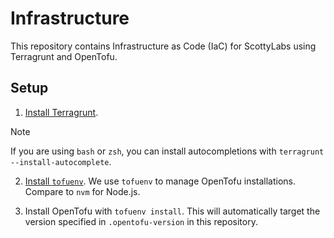 # Infrastructure

This repository contains Infrastructure as Code (IaC) for ScottyLabs using Terragrunt and OpenTofu.

## Setup

1. [Install Terragrunt](https://terragrunt.gruntwork.io/docs/getting-started/install/).

> [!NOTE]
> If you are using `bash` or `zsh`, you can install autocompletions with `terragrunt --install-autocomplete`.

2. [Install `tofuenv`](https://github.com/tofuutils/tofuenv?tab=readme-ov-file#installation). We use `tofuenv` to manage OpenTofu installations. Compare to `nvm` for Node.js.

3. Install OpenTofu with `tofuenv install`. This will automatically target the version specified in `.opentofu-version` in this repository.
